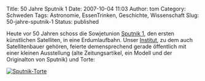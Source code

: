 Title: 50 Jahre Sputnik 1
Date: 2007-10-04 11:03
Author: tom
Category: Schweden
Tags: Astronomie, EssenTrinken, Geschichte, Wissenschaft
Slug: 50-jahre-sputnik-1
Status: published

Heute vor 50 Jahren schoss die Sowjetunion [Sputnik
1](http://de.wikipedia.org/wiki/Sputnik_1), den ersten künstlichen
Satelliten, in eine Erdumlaufbahn. Unser
[Institut](http://www.astrospace.uu.se/), zu dem auch Satellitenbauer
gehören, feierte demensprechend gerade öffentlich mit einer kleinen
Ausstellung (alte Zeitungsartikel, ein Modell und der Originalton von
Sputnik) und Torte:

[![Sputnik-Torte](/pic/tarta_s.jpg "Sputnik-Torte")](/pic/tarta_l.jpg)

